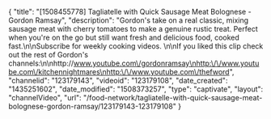 {
    "title": "[1508455778] Tagliatelle with Quick Sausage Meat Bolognese - Gordon Ramsay",
    "description": "Gordon's take on a real classic, mixing sausage meat with cherry tomatoes to make a genuine rustic treat. Perfect when you're on the go but still want fresh and delicious food, cooked fast.\n\nSubscribe for weekly cooking videos. \n\nIf you liked this clip check out the rest of Gordon's channels:\n\nhttp:\/\/www.youtube.com\/gordonramsay\nhttp:\/\/www.youtube.com\/kitchennightmares\nhttp:\/\/www.youtube.com\/thefword",
    "channelid": "123179143",
    "videoid": "123179108",
    "date_created": "1435251602",
    "date_modified": "1508373257",
    "type": "captivate",
    "layout": "channelVideo",
    "url": "\/food-network\/tagliatelle-with-quick-sausage-meat-bolognese-gordon-ramsay\/123179143-123179108"
}